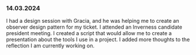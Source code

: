 ### 14.03.2024
I had a design session with Gracia, and he was helping me to create an observer design pattern for my ticket. I attended an Inverness candidate president meeting. I created a script that would allow me to create a presentation about the tools I use in a project.
I added more thoughts to the reflection I am currently working on.